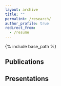 ```yaml
---
layout: archive
title: ""
permalink: /research/
author_profile: true
redirect_from:
  - /resume
---
```


{% include base_path %}

Publications
------





Presentations
------






